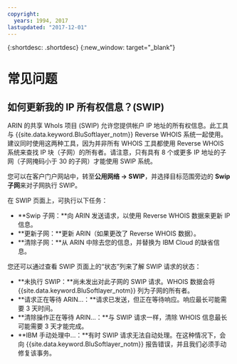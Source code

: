 ```yaml
---
copyright:
  years: 1994, 2017
lastupdated: "2017-12-01"
---
```


{:shortdesc: .shortdesc}
{:new_window: target="_blank"}

# 常见问题

## 如何更新我的 IP 所有权信息？(SWIP)

ARIN 的共享 WhoIs 项目 (SWIP) 允许您提供帐户 IP 地址的所有权信息。此工具与 {{site.data.keyword.BluSoftlayer_notm}} Reverse WHOIS 系统一起使用。建议同时使用这两种工具，因为并非所有 WHOIS 工具都使用 Reverse WHOIS 系统来查找 IP 块（子网）的所有者。请注意，只有具有 8 个或更多 IP 地址的子网（子网掩码小于 30 的子网）才能使用 SWIP 系统。

您可以在客户门户网站中，转至**公用网络 -> SWIP**，并选择目标范围旁边的 **Swip 子网**来对子网执行 SWIP。

在 SWIP 页面上，可执行以下任务：

 * **Swip 子网：**向 ARIN 发送请求，以使用 Reverse WHOIS 数据来更新 IP 信息。<br/>
 * **更新子网：**更新 ARIN（如果更改了 Reverse WHOIS 数据）。<br/>
 * **清除子网：**从 ARIN 中除去您的信息，并替换为 IBM Cloud 的缺省信息。

您还可以通过查看 SWIP 页面上的“状态”列来了解 SWIP 请求的状态：

 * **未执行 SWIP：**尚未发出对此子网的 SWIP 请求。WHOIS 数据会将 {{site.data.keyword.BluSoftlayer_notm}} 列为子网的所有者。
 * **请求正在等待 ARIN...：**请求已发送，但正在等待响应。响应最长可能需要 3 天时间。
 * **清除操作正在等待 ARIN...：**与 SWIP 请求一样，清除 WHOIS 信息最长可能需要 3 天才能完成。
 * **IBM 手动处理中...：**有时 SWIP 请求无法自动处理。在这种情况下，会向 {{site.data.keyword.BluSoftlayer_notm}} 报告错误，并且我们必须手动修复该事务。
 

